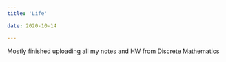 ```yaml
---
title: 'Life'

date: 2020-10-14

---
```


Mostly finished uploading all my notes and HW from Discrete Mathematics


